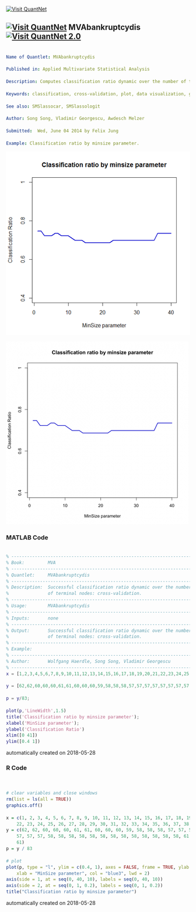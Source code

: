 [<img src="https://github.com/QuantLet/Styleguide-and-FAQ/blob/master/pictures/banner.png" width="888" alt="Visit QuantNet">](http://quantlet.de/)

## [<img src="https://github.com/QuantLet/Styleguide-and-FAQ/blob/master/pictures/qloqo.png" alt="Visit QuantNet">](http://quantlet.de/) **MVAbankruptcydis** [<img src="https://github.com/QuantLet/Styleguide-and-FAQ/blob/master/pictures/QN2.png" width="60" alt="Visit QuantNet 2.0">](http://quantlet.de/)

```yaml

Name of Quantlet: MVAbankruptcydis

Published in: Applied Multivariate Statistical Analysis

Description: Computes classification ratio dynamic over the number of terminal nodes.

Keywords: classification, cross-validation, plot, data visualization, graphical representation

See also: SMSlassocar, SMSlassologit

Author: Song Song, Vladimir Georgescu, Awdesch Melzer

Submitted:  Wed, June 04 2014 by Felix Jung

Example: Classification ratio by minsize parameter.

```

![Picture1](MVAbankruptcydis_1.png)

![Picture2](MVAbankruptcydis_matlabOLD.png)

### MATLAB Code
```matlab

% ---------------------------------------------------------------------
% Book:         MVA
% ---------------------------------------------------------------------
% Quantlet:     MVAbankruptcydis
% ---------------------------------------------------------------------
% Description:  Successful classification ratio dynamic over the number
%               of terminal nodes: cross-validation.
% ---------------------------------------------------------------------
% Usage:        MVAbankruptcydis
% ---------------------------------------------------------------------
% Inputs:       none
% ---------------------------------------------------------------------
% Output:       Successful classification ratio dynamic over the number
%               of terminal nodes: cross-validation.
% ---------------------------------------------------------------------
% Example:     
% ---------------------------------------------------------------------
% Author:       Wolfgang Haerdle, Song Song, Vladimir Georgescu
% ---------------------------------------------------------------------
x = [1,2,3,4,5,6,7,8,9,10,11,12,13,14,15,16,17,18,19,20,21,22,23,24,25,26,27,28,29,30, 31, 32, 33, 34,35,36,37,38,39,40];

y = [62,62,60,60,60,61,61,60,60,60,59,58,58,58,57,57,57,57,57,57,57,57,58,58,58,58,58,58, 58, 58, 58,58,58,58,58, 61,61,61,61, 61];

p = y/83;

plot(p,'LineWidth',1.5)
title('Classification ratio by minsize parameter');
xlabel('MinSize parameter');
ylabel('Classification Ratio')
xlim([0 41])
ylim([0.4 1])
```

automatically created on 2018-05-28

### R Code
```r


# clear variables and close windows
rm(list = ls(all = TRUE))
graphics.off()

x = c(1, 2, 3, 4, 5, 6, 7, 8, 9, 10, 11, 12, 13, 14, 15, 16, 17, 18, 19, 20, 21, 
    22, 23, 24, 25, 26, 27, 28, 29, 30, 31, 32, 33, 34, 35, 36, 37, 38, 39, 40)
y = c(62, 62, 60, 60, 60, 61, 61, 60, 60, 60, 59, 58, 58, 58, 57, 57, 57, 57, 57, 
    57, 57, 57, 58, 58, 58, 58, 58, 58, 58, 58, 58, 58, 58, 58, 58, 61, 61, 61, 61, 
    61)
p = y / 83

# plot
plot(p, type = "l", ylim = c(0.4, 1), axes = FALSE, frame = TRUE, ylab = "Classification Ratio", 
    xlab = "MinSize parameter", col = "blue3", lwd = 2)
axis(side = 1, at = seq(0, 40, 10), labels = seq(0, 40, 10))
axis(side = 2, at = seq(0, 1, 0.2), labels = seq(0, 1, 0.2))
title("Classification ratio by minsize parameter")

```

automatically created on 2018-05-28